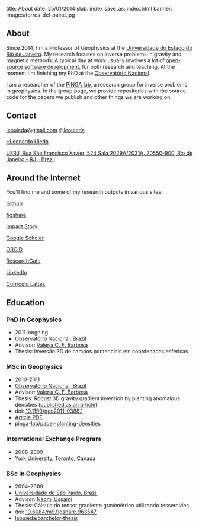 title: About
date: 25/01/2014
slub: index
save_as: index.html
banner: images/torres-del-paine.jpg

<div class="row">

<div class="col-md-4">

<h2>About</h2>

Since 2014, I'm a Professor of Geophysics at the
<a href="http://www.uerj.br">Universidade do Estado do Rio de Janeiro</a>.
My research focuses on inverse problems in gravity and magnetic methods.
A typical day at work usually involves a lot of
<a href="https://github.com/leouieda">open-source software development</a>,
for both research and teaching.
At the moment I'm finishing my PhD
at the <a href="http://www.on.br">Observatório Nacional</a>.

I am a researcher of the
<a href="https://github.com/pinga-lab">PINGA lab</a>,
a research group for inverse problems in geophysics.
In the group page,
we provide repositories
with the source code for the papers we publish
and other things we are working on.

</div>
<div class="col-md-4">

<h2>Contact</h2>

<div class="list-group">
<a class="list-group-item" href="mailto:leouieda@gmail.com">
<i class="fa fa-envelope fa-fw fa-lg"></i> leouieda@gmail.com</a>

<a class="list-group-item" href="https://twitter.com/leouieda">
<i class="fa fa-twitter fa-fw fa-lg"></i> @leouieda</a>

<a class="list-group-item"
   href="https://plus.google.com/u/0/+LeonardoUieda">
<i class="fa fa-google-plus-square fa-fw fa-lg"></i> +Leonardo Uieda</a>

<a class="list-group-item" href="https://goo.gl/maps/7jGIq">
<i class="fa fa-map-marker fa-fw fa-lg"></i>
UERJ, Rua São Francisco Xavier, 524 Sala 2029A/2031A.
20550-900, Rio de Janeiro - RJ - Brazil</a>
</div>

</div>
<div class="col-md-4">

<h2>Around the Internet</h2>

You'll find me and some of my research outputs in various sites:

<div class="list-group">
<a class="list-group-item"
   href="https://github.com/leouieda">
<i class="fa fa-github-square fa-fw fa-lg" title="Github"></i>
Github</a>

<a class="list-group-item"
   href="http://figshare.com/authors/Leonardo%20Uieda/97471">
<i class="ai ai-figshare fa-fw fa-lg" title="figshare"></i>
figshare</a>

<a class="list-group-item"
   href="http://impactstory.org/leouieda">
<i class="ai ai-impactstory fa-fw fa-lg" title="ImpactStory"></i>
Impact Story</a>

<a class="list-group-item"
   href="http://scholar.google.com.br/citations?user=qfmPrUEAAAAJ">
<i class="ai ai-google-scholar fa-fw fa-lg" title="Google Scholar"></i>
Google Scholar</a>

<a class="list-group-item"
   href="http://orcid.org/0000-0001-6123-9515">
<i class="ai ai-orcid fa-fw fa-lg" title="ORCID"></i>
ORCID</a>

<a class="list-group-item"
   href="https://www.researchgate.net/profile/Leonardo_Uieda">
<i class="ai ai-researchgate fa-fw fa-lg" title="ResearchGate"></i>
ResearchGate</a>

<a class="list-group-item"
   href="http://www.linkedin.com/in/uieda">
<i class="fa fa-linkedin fa-fw fa-lg" title="LinkedIn"></i>
LinkedIn</a>

<a class="list-group-item"
   href="http://lattes.cnpq.br/8939551682050504">
<i class="fa fa-file-text fa-fw fa-lg" title="LinkedIn"></i>
Currículo Lattes</a>
</div>

</div>
</div><!-- row -->

<div class="row">
<div class="col-md-4">

<h2>Education</h2>

</div>
</div><!-- row -->

<div class="row">
<div class="col-md-4">

<h3><b>PhD</b> in Geophysics</h3>

<ul class="fa-ul">
<li><i class="fa-li fa fa-calendar fa-fw"></i>
    2011-ongoing
</li>
<li><i class="fa-li fa fa-university fa-fw"></i>
    <a href="http://www.on.br">Observatório Nacional, Brazil</a>
</li>
<li><i class="fa-li fa fa-graduation-cap fa-fw"></i>
    Advisor:
    <a href="http://lattes.cnpq.br/0391036221142471">Valéria C. F. Barbosa</a>
</li>
<li><i class="fa-li fa fa-book fa-fw"></i>
    Thesis: Inversão 3D de campos pontenciais em coordenadas esféricas
</li>
</ul>

</div>
<div class="col-md-4">

<h3><b>MSc</b> in Geophysics</h3>

<ul class="fa-ul">
<li><i class="fa-li fa fa-calendar fa-fw"></i>
    2010-2011
</li>
<li><i class="fa-li fa fa-university fa-fw"></i>
    <a href="http://www.on.br">Observatório Nacional, Brazil</a>
</li>
<li><i class="fa-li fa fa-graduation-cap fa-fw"></i>
    Advisor:
    <a href="http://lattes.cnpq.br/0391036221142471">Valéria C. F. Barbosa</a>
</li>
<li><i class="fa-li fa fa-book fa-fw"></i>
    Thesis:
    Robust 3D gravity gradient inversion by planting anomalous densities
    (<a href="papers/paper-planting-anomalous-densities-2012.html">published as an article</a>)
</li>
<li><i class="fa-li fa fa-external-link fa-fw"></i>
    doi:
    <a href="http://library.seg.org/doi/abs/10.1190/geo2011-0388.1">10.1190/geo2011-0388.1</a>
</li>
<li><i class="fa-li fa fa-file-pdf-o fa-fw"></i>
    <a href="pdf/paper-planting-anomalous-densities-2012.pdf">Article PDF</a>
</li>
<li><i class="fa-li fa fa-github-square fa-fw"></i>
    <a href="https://github.com/pinga-lab/paper-planting-densities">pinga-lab/paper-planting-densities</a>
</li>
</ul>

</div>
<div class="col-md-4">

<h3>International <b>Exchange</b> Program</h3>
<ul class="fa-ul">
<li><i class="fa-li fa fa-calendar fa-fw"></i>
    2008-2009
</li>
<li><i class="fa-li fa fa-university fa-fw"></i>
    <a href="http://www.yorku.ca/esse/">York University, Toronto, Canada</a>
</li>
</ul>

<h3><b>BSc</b> in Geophysics</h3>

<ul class="fa-ul">
<li><i class="fa-li fa fa-calendar fa-fw"></i>
    2004-2009
</li>
<li><i class="fa-li fa fa-university fa-fw"></i>
    <a href="http://www.iag.usp.br">Universidade de São Paulo, Brazil</a>
</li>
<li><i class="fa-li fa fa-graduation-cap fa-fw"></i>
    Advisor:
    <a href="http://lattes.cnpq.br/6704246490515612">Naomi Ussami</a>
</li>
<li><i class="fa-li fa fa-book fa-fw"></i>
    Thesis: Cálculo do tensor gradiente gravimétrico utilizando tesseroides
</li>
<li><i class="fa-li fa fa-external-link fa-fw"></i>
    doi:
    <a href="http://dx.doi.org/10.6084/m9.figshare.963547">10.6084/m9.figshare.963547</a>
</li>
<li><i class="fa-li fa fa-github-square fa-fw"></i>
    <a href="https://github.com/leouieda/barchelor-thesis">leouieda/barchelor-thesis</a>
</li>
</ul>

</div>
</div><!-- row -->
